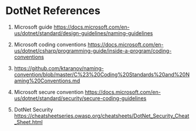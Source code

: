 # DotNet References

1. Microsoft guide
https://docs.microsoft.com/en-us/dotnet/standard/design-guidelines/naming-guidelines

2. Microsoft coding conventions
https://docs.microsoft.com/en-us/dotnet/csharp/programming-guide/inside-a-program/coding-conventions

3. https://github.com/ktaranov/naming-convention/blob/master/C%23%20Coding%20Standards%20and%20Naming%20Conventions.md

4. Microsoft secure convention
https://docs.microsoft.com/en-us/dotnet/standard/security/secure-coding-guidelines

5. DotNet Security
https://cheatsheetseries.owasp.org/cheatsheets/DotNet_Security_Cheat_Sheet.html